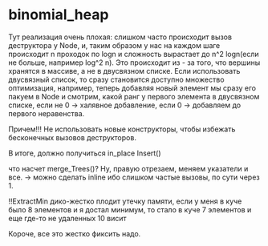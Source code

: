# binomial_heap
Тут реализация очень плохая: слишком часто происходит вызов деструктора у Node<T>, и, таким образом у нас на каждом шаге происходит n проходок по logn и сложность вырастает до n^2 logn(если не больше, например log^2 n). Это происходит из - за того, что вершины хранятся в массиве, а не в двусвязном списке. Если использовать двусвязный список, то сразу становится доступно множество оптимизация, например, теперь добавляя новый элемент мы сразу его пакуем в Node<T> и смотрим, какой ранг у первого элемента в двусвязном списке, если не 0 -> халявное добавление, если 0 -> добавляем до первого неравенства.


Причем!!! Не использовать новые конструкторы, чтобы избежать бесконечных вызовов деструкторов.

В итоге, должно получиться in_place Insert()

что насчет merge_Trees()? Ну, правую отрезаем, меняем указатели и все.
-> можно сделать inline ибо слишком частые вызовы, по сути через 1.

!!ExtractMin дико-жестко плодит утечку памяти, если у меня в куче было 8 элементов и я достал минимум, то стало в куче 7 элементов и еще где-то не удаленных 10 висит


Короче, все это жестко фиксить надо.
